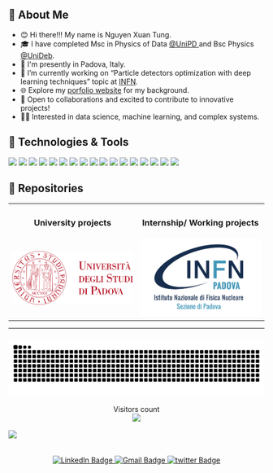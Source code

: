 

## 🚀 About Me

- 😊 Hi there!!! My name is Nguyen Xuan Tung.
- 🎓 I have completed Msc in Physics of Data <a href="https://www.unipd.it/en/educational-offer/master-s-degrees/school-of-science?tipo=LM&scuola=SC&ordinamento=2018&key=SC2443"> @UniPD </a> and Bsc Physics <a href="https://edu.unideb.hu/p/physics-bsc">@UniDeb</a>.
- 📍 I'm presently in Padova, Italy.
- 🔭 I’m currently working on “Particle detectors optimization with deep learning techniques” topic at [INFN](https://www.pd.infn.it/it/).
- 🌐 Explore my [porfolio website](https://tungcg1906.github.io/NguyenXuanTung/) for my background.
- 🤝 Open to collaborations and excited to contribute to innovative projects!
- 👨‍💻 Interested in data science,  machine learning, and complex systems.
 

## 🔧 Technologies & Tools

![](https://img.shields.io/badge/OS-Ubuntu-informational?style=flat&logo=Ubuntu&logoColor=white&color=2bbc8a)
![](https://img.shields.io/badge/OS-MacOs-informational?style=flat&logo=MacOs&logoColor=white&color=2bbc8a)
![](https://img.shields.io/badge/OS-Windows-informational?style=flat&logo=Windows&logoColor=white&color=2bbc8a)
![](https://img.shields.io/badge/Code-JavaScript-informational?style=flat&logo=javascript&logoColor=white&color=2bbc8a)
![](https://img.shields.io/badge/Code-HTML-informational?style=flat&logo=html5&logoColor=white&color=2bbc8a)
![](https://img.shields.io/badge/Code-C-informational?style=flat&logo=C&logoColor=white&color=2bbc8a)
![](https://img.shields.io/badge/Code-C++-informational?style=flat&logo=c%2B%2B&logoColor=white&color=2bbc8a)
![](https://img.shields.io/badge/Code-Python-informational?style=flat&logo=python&logoColor=white&color=2bbc8a)
![](https://img.shields.io/badge/Code-R-informational?style=flat&logo=R&logoColor=white&color=2bbc8a)
![](https://img.shields.io/badge/Code-MATLAB-informational?style=flat&logo=mathworks&logoColor=white&color=2bbc8a)
![](https://img.shields.io/badge/Shell-Bash-informational?style=flat&logo=gnu-bash&logoColor=white&color=2bbc8a)
![](https://img.shields.io/badge/Tools-Docker-informational?style=flat&logo=docker&logoColor=white&color=2bbc8a)
![](https://img.shields.io/badge/Tools-MySQL-informational?style=flat&logo=mysql&logoColor=white&color=2bbc8a)
![](https://img.shields.io/badge/Tools-Tableau-informational?style=flat&logo=Tableau&logoColor=white&color=2bbc8a)
![](https://img.shields.io/badge/Tools-Google%20Analytics-E37400?-informational?style=flat&logo=google%20analytics&logoColor=white&color=2bbc8a)
![](https://img.shields.io/badge/Cloud-AWS-informational?style=flat&logo=amazon-aws&logoColor=white&color=2bbc8a)
![](https://img.shields.io/badge/Cloud-GCP-informational?style=flat&logo=google-cloud&logoColor=white&color=2bbc8a)


## 📎 Repositories

<div align="center">
  <table>
    <tr>
      <th><h3>University projects</h3></th>
      <th><h3>Internship/ Working projects</h3></th>
    </tr>
    <tr>
      <td width="50%" style="text-align: center;">
        <a href="https://github.com/stars/Tungcg1906/lists/university-projects">
          <div><img src="https://raw.githubusercontent.com/Tungcg1906/Tungcg1906/master/images/unipd-universita-di-padova.png" /></div>
        </a>
      </td>
      <td width="100%" style="text-align: center;">
        <a href="https://github.com/stars/Tungcg1906/lists/research-project">
          <div><img src="https://raw.githubusercontent.com/Tungcg1906/Tungcg1906/master/images/infn.png" /></div>
        </a>
      </td>
    </tr>
  </table>
  <hr />
  <h3></h3>
</div>

![Snake animation](https://github.com/GuillaumeFalourd/GuillaumeFalourd/blob/output/github-contribution-grid-snake.svg)

<p align="center"> 
  Visitors count<br>
  <img src="https://profile-counter.glitch.me/Tungcg1906/count.svg" />
</p>

<img src="stats.gif" width="90%"><br/><br/>


<div id="header" align="center">
<div id="badges">
  
  <a href="https://linkedin.com/in/tungnguyen1998">
    <img src="https://img.shields.io/badge/LinkedIn-blue?style=for-the-badge&logo=linkedin&logoColor=white" alt="LinkedIn Badge"/>
  </a>
  
<a href="mailto:tungcg1906@gmail.com">
  <img src="https://img.shields.io/badge/Gmail-red?style=for-the-badge&logo=Gmail&logoColor=white" alt="Gmail Badge"/>
</a>

<a href="https://twitter.com/XunTngNguyn13">
  <img src="https://img.shields.io/badge/twitter-blue?style=for-the-badge&logo=twitter&logoColor=white" alt="twitter Badge"/>
</a>


  
</div>
</div>




<!--
**Tungcg1906/Tungcg1906** is a ✨ _special_ ✨ repository because its `README.md` (this file) appears on your GitHub profile.

Here are some ideas to get you started:

- 🔭 I’m currently ...
- 🌱 I’m currently learning ...
- 👯 I’m looking to collaborate on ...
- 🤔 I’m looking for help with ...
- 💬 Ask me about ...
- 📫 How to reach me: ...
- 😄 Pronouns: ...
- ⚡ Fun fact: ...
-->
